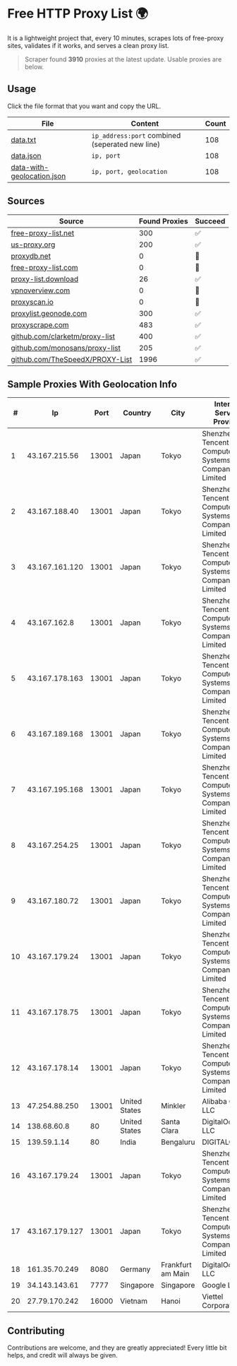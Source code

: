 
# Free HTTP Proxy List 🌍

It is a lightweight project that, every 10 minutes, scrapes lots of free-proxy sites, validates if it works, and serves a clean proxy list.


> Scraper found **3910** proxies at the latest update. Usable proxies are below.

## Usage

Click the file format that you want and copy the URL.


|File|Content|Count|
|----|-------|-----|
|[data.txt](https://raw.githubusercontent.com/themiralay/Proxy-List-World/master/data.txt)|`ip_address:port` combined (seperated new line)|108|
|[data.json](https://raw.githubusercontent.com/themiralay/Proxy-List-World/master/data.json)|`ip, port`|108|
|[data-with-geolocation.json](https://raw.githubusercontent.com/themiralay/Proxy-List-World/master/data-with-geolocation.json)|`ip, port, geolocation`|108|

## Sources

|Source|Found Proxies|Succeed|
|------|-------------|-------|
|[free-proxy-list.net](https://free-proxy-list.net)|300|✅|
|[us-proxy.org](https://www.us-proxy.org)|200|✅|
|[proxydb.net](http://proxydb.net)|0|🚫|
|[free-proxy-list.com](https://free-proxy-list.com/?page=&port=&type%5B%5D=http&type%5B%5D=https&up_time=0&search=Search)|0|🚫|
|[proxy-list.download](https://www.proxy-list.download/HTTP)|26|✅|
|[vpnoverview.com](https://vpnoverview.com/privacy/anonymous-browsing/free-proxy-servers)|0|🚫|
|[proxyscan.io](https://www.proxyscan.io)|0|🚫|
|[proxylist.geonode.com](https://proxylist.geonode.com/api/proxy-list?limit=300&page=1&sort_by=lastChecked&sort_type=desc&protocols=http,https)|300|✅|
|[proxyscrape.com](https://api.proxyscrape.com/v2/?request=displayproxies&protocol=http&timeout=10000&country=all&ssl=all&anonymity=all)|483|✅|
|[github.com/clarketm/proxy-list](https://raw.githubusercontent.com/clarketm/proxy-list/master/proxy-list-raw.txt)|400|✅|
|[github.com/monosans/proxy-list](https://raw.githubusercontent.com/monosans/proxy-list/main/proxies/http.txt)|205|✅|
|[github.com/TheSpeedX/PROXY-List](https://raw.githubusercontent.com/TheSpeedX/PROXY-List/master/http.txt)|1996|✅|


## Sample Proxies With Geolocation Info

|#|Ip|Port|Country|City|Internet Service Provider|
|-|--|----|-------|----|-------------------------|
|1|43.167.215.56|13001|Japan|Tokyo|Shenzhen Tencent Computer Systems Company Limited|
|2|43.167.188.40|13001|Japan|Tokyo|Shenzhen Tencent Computer Systems Company Limited|
|3|43.167.161.120|13001|Japan|Tokyo|Shenzhen Tencent Computer Systems Company Limited|
|4|43.167.162.8|13001|Japan|Tokyo|Shenzhen Tencent Computer Systems Company Limited|
|5|43.167.178.163|13001|Japan|Tokyo|Shenzhen Tencent Computer Systems Company Limited|
|6|43.167.189.168|13001|Japan|Tokyo|Shenzhen Tencent Computer Systems Company Limited|
|7|43.167.195.168|13001|Japan|Tokyo|Shenzhen Tencent Computer Systems Company Limited|
|8|43.167.254.25|13001|Japan|Tokyo|Shenzhen Tencent Computer Systems Company Limited|
|9|43.167.180.72|13001|Japan|Tokyo|Shenzhen Tencent Computer Systems Company Limited|
|10|43.167.179.24|13001|Japan|Tokyo|Shenzhen Tencent Computer Systems Company Limited|
|11|43.167.178.75|13001|Japan|Tokyo|Shenzhen Tencent Computer Systems Company Limited|
|12|43.167.178.14|13001|Japan|Tokyo|Shenzhen Tencent Computer Systems Company Limited|
|13|47.254.88.250|13001|United States|Minkler|Alibaba Cloud LLC|
|14|138.68.60.8|80|United States|Santa Clara|DigitalOcean, LLC|
|15|139.59.1.14|80|India|Bengaluru|DIGITALOCEAN|
|16|43.167.179.24|13001|Japan|Tokyo|Shenzhen Tencent Computer Systems Company Limited|
|17|43.167.179.127|13001|Japan|Tokyo|Shenzhen Tencent Computer Systems Company Limited|
|18|161.35.70.249|8080|Germany|Frankfurt am Main|DigitalOcean, LLC|
|19|34.143.143.61|7777|Singapore|Singapore|Google LLC|
|20|27.79.170.242|16000|Vietnam|Hanoi|Viettel Corporation|



## Contributing

Contributions are welcome, and they are greatly appreciated! Every
little bit helps, and credit will always be given.

